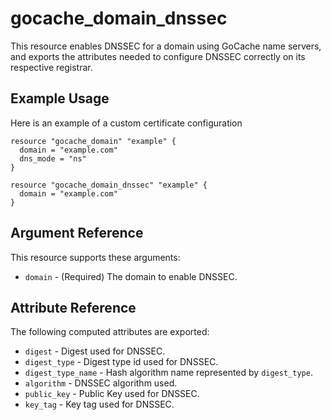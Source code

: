# gocache_domain_dnssec

This resource enables DNSSEC for a domain using GoCache name servers, and exports the attributes needed to configure DNSSEC correctly on its respective registrar.

## Example Usage

Here is an example of a custom certificate configuration

```hcl
resource "gocache_domain" "example" {
  domain = "example.com"
  dns_mode = "ns"
}

resource "gocache_domain_dnssec" "example" {
  domain = "example.com"
}
```

## Argument Reference

This resource supports these arguments:

* `domain` - (Required) The domain to enable DNSSEC.

## Attribute Reference

The following computed attributes are exported:

* `digest` - Digest used for DNSSEC.
* `digest_type` - Digest type id used for DNSSEC.
* `digest_type_name` - Hash algorithm name represented by `digest_type`.
* `algorithm` - DNSSEC algorithm used. 
* `public_key` - Public Key used for DNSSEC.
* `key_tag` - Key tag used for DNSSEC.